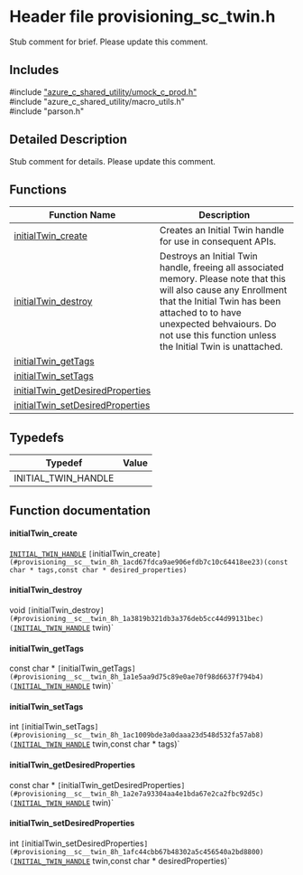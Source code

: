 # Header file provisioning_sc_twin.h 

Stub comment for brief. Please update this comment.

## Includes

\#include ["azure_c_shared_utility/umock_c_prod.h"](iot-c-ref-umock-c-prod-h.md)  
\#include "azure_c_shared_utility/macro_utils.h"  
\#include "parson.h"  

## Detailed Description

Stub comment for details. Please update this comment.

## Functions

Function Name                  | Description                                
--------------------------------|---------------------------------------------
[initialTwin_create](./iot-c-ref-provisioning-sc-twin-h/initialtwin-create.md)            | Creates an Initial Twin handle for use in consequent APIs.
[initialTwin_destroy](./iot-c-ref-provisioning-sc-twin-h/initialtwin-destroy.md)            | Destroys an Initial Twin handle, freeing all associated memory. Please note that this will also cause any Enrollment that the Initial Twin has been attached to to have unexpected behvaiours. Do not use this function unless the Initial Twin is unattached.
[initialTwin_getTags](./iot-c-ref-provisioning-sc-twin-h/initialtwin-gettags.md)            | 
[initialTwin_setTags](./iot-c-ref-provisioning-sc-twin-h/initialtwin-settags.md)            | 
[initialTwin_getDesiredProperties](./iot-c-ref-provisioning-sc-twin-h/initialtwin-getdesiredproperties.md)            | 
[initialTwin_setDesiredProperties](./iot-c-ref-provisioning-sc-twin-h/initialtwin-setdesiredproperties.md)            | 

## Typedefs

Typedef                        | Value                                
--------------------------------|---------------------------------------------
INITIAL_TWIN_HANDLE            | 

## Function documentation

#### initialTwin_create 
[`INITIAL_TWIN_HANDLE`](#provisioning__sc__twin_8h_1a8230047b4f4613e6691e5a741e65797f) `[`initialTwin_create`](#provisioning__sc__twin_8h_1acd67fdca9ae906efdb7c10c64418ee23)(const char * tags,const char * desired_properties)`

#### initialTwin_destroy 
void `[`initialTwin_destroy`](#provisioning__sc__twin_8h_1a3819b321db3a376deb5cc44d99131bec)(`[`INITIAL_TWIN_HANDLE`](#provisioning__sc__twin_8h_1a8230047b4f4613e6691e5a741e65797f) twin)`

#### initialTwin_getTags 
const char * `[`initialTwin_getTags`](#provisioning__sc__twin_8h_1a1e5aa9d75c89e0ae70f98d6637f794b4)(`[`INITIAL_TWIN_HANDLE`](#provisioning__sc__twin_8h_1a8230047b4f4613e6691e5a741e65797f) twin)`

#### initialTwin_setTags 
int `[`initialTwin_setTags`](#provisioning__sc__twin_8h_1ac1009bde3a0daaa23d548d532fa57ab8)(`[`INITIAL_TWIN_HANDLE`](#provisioning__sc__twin_8h_1a8230047b4f4613e6691e5a741e65797f) twin,const char * tags)`

#### initialTwin_getDesiredProperties 
const char * `[`initialTwin_getDesiredProperties`](#provisioning__sc__twin_8h_1a2e7a93304aa4e1bda67e2ca2fbc92d5c)(`[`INITIAL_TWIN_HANDLE`](#provisioning__sc__twin_8h_1a8230047b4f4613e6691e5a741e65797f) twin)`

#### initialTwin_setDesiredProperties 
int `[`initialTwin_setDesiredProperties`](#provisioning__sc__twin_8h_1afc44cbb67b48302a5c456540a2bd8800)(`[`INITIAL_TWIN_HANDLE`](#provisioning__sc__twin_8h_1a8230047b4f4613e6691e5a741e65797f) twin,const char * desiredProperties)`

